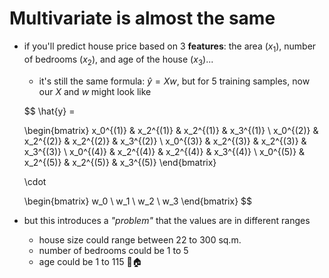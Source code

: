 # Multivariate is almost the same

- if you'll predict house price based on 3 **features**: the area ($x_1$), 
  number of bedrooms ($x_2$), and age of the house ($x_3$)...
  * it's still the same formula: $\hat{y} = Xw$, but for 5 training samples,
    now our $X$ and $w$ might look like

  $$
  \hat{y} =

  \begin{bmatrix}
  x_0^{(1)} & x_2^{(1)} & x_2^{(1)} & x_3^{(1)} \\
  x_0^{(2)} & x_2^{(2)} & x_2^{(2)} & x_3^{(2)} \\
  x_0^{(3)} & x_2^{(3)} & x_2^{(3)} & x_3^{(3)} \\
  x_0^{(4)} & x_2^{(4)} & x_2^{(4)} & x_3^{(4)} \\
  x_0^{(5)} & x_2^{(5)} & x_2^{(5)} & x_3^{(5)}
  \end{bmatrix}

  \cdot

  \begin{bmatrix}
    w_0 \\
    w_1 \\
    w_2 \\
    w_3
  \end{bmatrix}
  $$

- but this introduces a _"problem"_ that the values are in different ranges
  + house size could range between 22 to 300 sq.m.
  + number of bedrooms could be 1 to 5
  + age could be 1 to 115 👻🏠